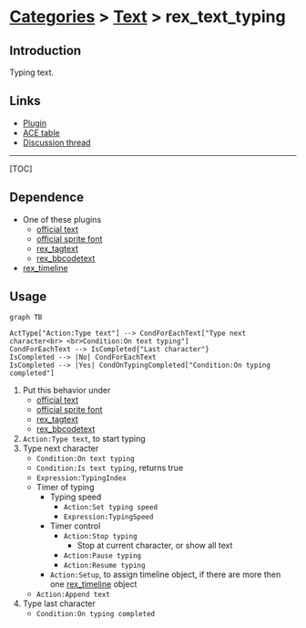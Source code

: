 # [Categories](categories.index.html) > [Text](text.index.html) > rex_text_typing

## Introduction

Typing text.

## Links

- [Plugin](https://dl.dropboxusercontent.com/u/5779181/C2Repo/Zip/behaviors/rex_text_typing.7z)
- [ACE table](https://rexrainbow.github.io/C2RexDoc/c2rexpluginsACE/behavior_rex_text_typing.html)
- [Discussion thread](https://www.scirra.com/forum/behavior-typing-for-text-sprite-font-plugin_t67927)


----

[TOC]

## Dependence

- One of these plugins
  - [official text](https://www.scirra.com/manual/116/text)
  - [official sprite font](https://www.scirra.com/manual/166/sprite-font)
  - [rex_tagtext](rex_tagtext.html)
  - [rex_bbcodetext](rex_bbcodetext.html)
- [rex_timeline](rex_timeline.html)

## Usage

```mermaid
graph TB

ActType["Action:Type text"] --> CondForEachText["Type next character<br> <br>Condition:On text typing"]
CondForEachText --> IsCompleted{"Last character"}
IsCompleted --> |No| CondForEachText
IsCompleted --> |Yes| CondOnTypingCompleted["Condition:On typing completed"]
```

1. Put this behavior under
   - [official text](https://www.scirra.com/manual/116/text)
   - [official sprite font](https://www.scirra.com/manual/166/sprite-font)
   - [rex_tagtext](rex_tagtext.html)
   - [rex_bbcodetext](rex_bbcodetext.html)
2. `Action:Type text`, to start typing
3. Type next character
   - `Condition:On text typing`
   - `Condition:Is text typing`, returns true
   - `Expression:TypingIndex`
   - Timer of typing
     - Typing speed
       - `Action:Set typing speed`
       - `Expression:TypingSpeed `
     - Timer control
       - `Action:Stop typing`
         - Stop at current character, or show all text
       - `Action:Pause typing`
       - `Action:Resume typing`
     - `Action:Setup`, to assign timeline object, if there are more then one [rex_timeline](rex_timeline.html) object
   - `Action:Append text `
4. Type last character
   - `Condition:On typing completed`